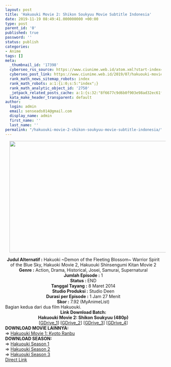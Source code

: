 ```yaml
---
layout: post
title: 'Hakuouki Movie 2: Shikon Soukyuu Movie Subtitle Indonesia'
date: 2019-11-19 08:49:41.000000000 +00:00
type: post
parent_id: '0'
published: true
password: ''
status: publish
categories:
- Anime
tags: []
meta:
  _thumbnail_id: '17398'
  cyberseo_rss_source: https://www.ciunime.web.id/atom.xml?start-index=2851&max-results=150
  cyberseo_post_link: https://www.ciunime.web.id/2019/07/hakuouki-movie-2-shikon-soukyuu-movie.html
  rank_math_news_sitemap_robots: index
  rank_math_robots: a:1:{i:0;s:5:"index";}
  rank_math_analytic_object_id: '2750'
  _jetpack_related_posts_cache: a:1:{s:32:"8f6677c9d6b0f903e98ad32ec61f8deb";a:2:{s:7:"expires";i:1644296620;s:7:"payload";a:0:{}}}
  kata_make_header_transparent: default
author:
  login: admin
  email: senseads014@gmail.com
  display_name: admin
  first_name: ''
  last_name: ''
permalink: "/hakuouki-movie-2-shikon-soukyuu-movie-subtitle-indonesia/"
---
```

<div class="separator" style="clear: both; text-align: center;"></div>
<div class="separator" style="clear: both; text-align: center;"><a href="https://1.bp.blogspot.com/-2YcmDWsTn-A/XRsJoeN_WiI/AAAAAAAAamw/5kvjLOGiDSAb_kMk4S2E8IjS4bt0zO11QCLcBGAs/s1600/Hakuouki%2BMovie%2B2%2B-%2BShikon%2BSoukyuu.jpg" imageanchor="1" style="margin-left: 1em; margin-right: 1em;"><img border="0" data-original-height="720" data-original-width="1280" height="360" src="{{ site.baseurl }}/assets/2019/11/Hakuouki%2BMovie%2B2%2B-%2BShikon%2BSoukyuu.jpg" width="640" /></a></div>
<p>
<div style="text-align: center;"><b>Judul</b><b><b> Alternatif</b> :</b> Hakuoki ~Demon of the Fleeting Blossom~ Warrior Spirit of the Blue Sky, Hakuoki Movie 2, Hakuouki Shinsengumi Kitan Movie 2</div>
<div style="text-align: center;"><b><b>Genre :</b></b> Action, Drama, Historical, Josei, Samurai, Supernatural</div>
<div style="text-align: center;"><b>Jumlah Episode :</b> 1<br /><b>Status :&nbsp;</b>END<br /><b>Tanggal Tayang :</b> 8 Maret 2014<br /><b>Studio Produksi :</b> Studio Deen<br /><b>Durasi per Episode :</b> 1 Jam 27 Menit</div>
<div style="text-align: center;"><b>Skor :</b> 7.92 (MyAnimeList)</div>
<div style="text-align: center;"></div>
<div style="text-align: justify;">Bagian kedua dari dua film Hakuouki.</div>
<div style="text-align: justify;"></div>
<div style="text-align: justify;"></div>
<div style="text-align: center;"><b>Link Download Batch:</b></div>
<div style="text-align: center;"><b>Hakuouki Movie 2: Shikon Soukyuu (480p)</b></div>
<div style="text-align: center;">[<a href="https://drive.google.com/uc?id=1wIJ4Pk8wPgsLTWcNJJWt89IdsYaquirj" target="_blank" rel="noopener">GDrive_1</a>] [<a href="https://drive.google.com/uc?id=1lXxaQ7_-LA0xxyFRJmt_PM2Xo19MUWuY" target="_blank" rel="noopener">GDrive_2</a>] [<a href="https://drive.google.com/uc?id=1AkwawOJZDPF-D4xW3Fmnzs3n7N-li1Kz" target="_blank" rel="noopener">GDrive_3</a>] [<a href="https://drive.google.com/uc?id=1i8hhxrBQaXvXsORpNu56IqoTX_CnoWCq" target="_blank" rel="noopener">GDrive_4</a>]
<div style="text-align: left;">
<div style="text-align: left;">
<div style="text-align: left;"><b>DOWNLOAD MOVIE&nbsp;</b><b>LAINNYA</b><b>:</b></div>
<div style="text-align: left;"></div>
<div style="text-align: left;">=&gt;&nbsp;<a href="https://www.ciunime.web.id/2019/07/hakuouki-movie-1-kyoto-ranbu-movie.html" target="_blank" rel="noopener">Hakuouki Movie 1: Kyoto Ranbu</a></div>
<div style="text-align: left;"></div>
</div>
<div style="text-align: left;"><b>DOWNLOAD SEASON:</b></div>
<div style="text-align: left;">=&gt;&nbsp;<a href="https://www.ciunime.web.id/2019/07/hakuouki-season-1-episode-01-12-end.html" target="_blank" rel="noopener">Hakuouki Season 1</a></div>
<div style="text-align: left;">=&gt;&nbsp;<a href="https://www.ciunime.web.id/2019/07/hakuouki-season-2-episode-01-10-end.html" target="_blank" rel="noopener">Hakuouki Season 2</a></div>
<div style="text-align: left;">=&gt;&nbsp;<a href="https://www.ciunime.web.id/2019/07/hakuouki-season-3-episode-01-12-end.html" target="_blank" rel="noopener">Hakuouki Season 3</a></div>
<div style="text-align: left;"></div>
</div>
</div>
<link rel="stylesheet" href="https://cdnjs.cloudflare.com/ajax/libs/font-awesome/4.7.0/css/font-awesome.min.css" />
<div class="divbtn"> <a href="https://handymansurrender.com/fihup8buzv?key=94550f7ce39444073321dde3b8782f97" class="btn"><i class="fa fa-download"></i> Direct Link</a> </div>

